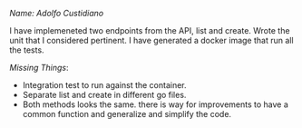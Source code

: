 *Name: Adolfo Custidiano*

I have implemeneted two endpoints from the API, list and create.
Wrote the unit that I considered pertinent.
I have generated a docker image that run all the tests.

*Missing Things*:
- Integration test to run against the container.
- Separate list and create in different go files.
- Both methods looks the same. there is way for improvements to have a common function and generalize and simplify the code.
